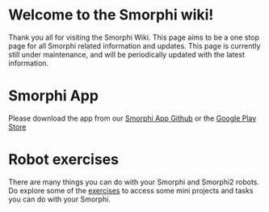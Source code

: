 # Welcome to the Smorphi wiki!

Thank you all for visiting the Smorphi Wiki. This page aims to be a one stop page for all Smorphi related information and updates. This page is currently still under maintenance, and will be periodically updated with the latest information. 

# Smorphi App

Please download the app from our [Smorphi App Github](https://github.com/WefaaRobotics/Smorphi-App-Android/tree/main/SimpleBluetoothTerminal-final/app/release) or the [Google Play Store](https://play.google.com/store/apps/details?id=de.kai_morich.smorphi_app)

# Robot exercises

There are many things you can do with your Smorphi and Smorphi2 robots. Do explore some of the [exercises](https://github.com/WefaaRobotics/Smorphi/wiki/Robot-Exercises) to access some mini projects and tasks you can do with your Smorphi.

